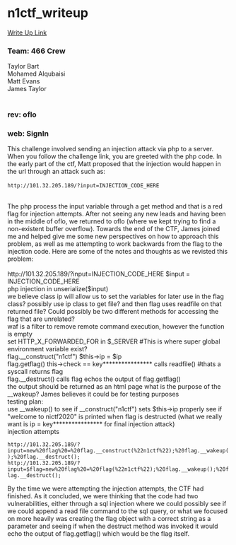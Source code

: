 # n1ctf_writeup
[Write Up Link](https://github.com/tbart27/n1ctf_writeup/blob/main/README.md)

### Team: 466 Crew
Taylor Bart<br>
Mohamed Alqubaisi<br>
Matt Evans<br>
James Taylor<br>
<br>
### rev: oflo


### web: SignIn
This challenge involved sending an injection attack via php to a server. When you follow the challenge link, you are greeted with the php code. In the early part of the ctf, Matt proposed that the injection would happen in the url through an attack such as:<br>
<br>
`
http://101.32.205.189/?input=INJECTION_CODE_HERE
`

<br>
The php process the input variable through a get method and that is a red flag for injection attempts. After not seeing any new leads and having been in the middle of oflo, we returned to oflo (where we kept trying to find a non-existent buffer overflow). Towards the end of the CTF, James joined me and helped give me some new perspectives on how to approach this problem, as well as me attempting to work backwards from the flag to the injection code. Here are some of the notes and thoughts as we revisted this problem:<br>
<br>
<div>
http://101.32.205.189/?input=INJECTION_CODE_HERE
$input = INJECTION_CODE_HERE
<br>
php injection in unserialize($input)
<br>
we believe class ip will allow us to set the variables for later use in the flag class?
possibly use ip class to get file? and then flag uses readfile on that returned file?
Could possibly be two different methods for accessing the flag that are unrelated?
<br>
waf is a filter to remove remote command execution, however the function is empty
<br>
set HTTP_X_FORWARDED_FOR in $_SERVER #This is where super global environment variable exist?
<br>
flag.__construct("n1ctf")
$this->ip = $ip
<br>
flag.getflag()
this->check == key****************
calls readfile() #thats a syscall
returns flag
<br>
flag.__destruct()
calls flag
echos the output of flag.getflag()
<br>
the output should be returned as an html page
what is the purpose of the __wakeup? James believes it could be for testing purposes
<br>
testing plan:
<br>
use __wakeup() to see if __construct("n1ctf") sets $this->ip properly
see if "welcome to nictf2020" is printed when flag is destructed (what we really want is ip = key**************** for final injection attack)
<br>
injection attempts
<div>

`http://101.32.205.189/?input=new%20flag%20=%20flag.__construct(%22n1ctf%22);%20flag.__wakeup();%20flag.__destruct();`
<br>
`http://101.32.205.189/?input=$flag=new%20flag%20=%20flag(%22n1ctf%22);%20flag.__wakeup();%20flag.__destruct();`
<br>

<div>
By the time we were attempting the injection attempts, the CTF had finished. As it concluded, we were thinking that the code had two vulnerabilities, either through a sql injection where we could possibly see if we could append a read file command to the sql query, or what we focused on more heavily was creating the flag object with a correct string as a parameter and seeing if when the destruct method was invoked it would echo the output of flag.getflag() which would be the flag itself.
<div>
